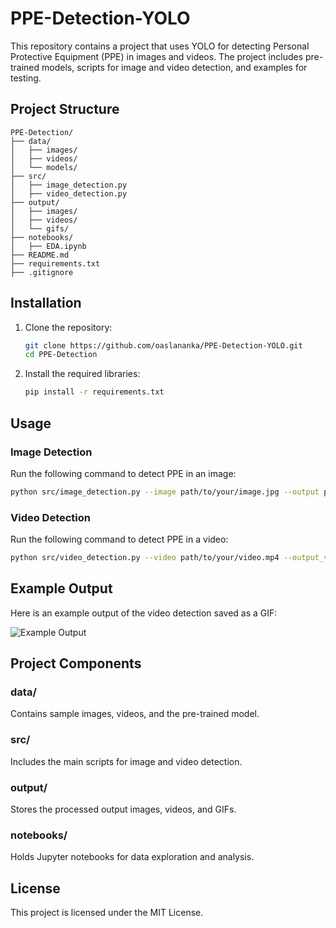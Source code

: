 
# PPE-Detection-YOLO

This repository contains a project that uses YOLO for detecting Personal Protective Equipment (PPE) in images and videos. The project includes pre-trained models, scripts for image and video detection, and examples for testing.

## Project Structure

```
PPE-Detection/
├── data/
│   ├── images/
│   ├── videos/
│   └── models/
├── src/
│   ├── image_detection.py
│   ├── video_detection.py
├── output/
│   ├── images/
│   ├── videos/
│   └── gifs/
├── notebooks/
│   ├── EDA.ipynb
├── README.md
├── requirements.txt
├── .gitignore
```

## Installation

1. Clone the repository:
   ```bash
   git clone https://github.com/oaslananka/PPE-Detection-YOLO.git
   cd PPE-Detection
   ```

2. Install the required libraries:
   ```bash
   pip install -r requirements.txt
   ```

## Usage

### Image Detection

Run the following command to detect PPE in an image:
```bash
python src/image_detection.py --image path/to/your/image.jpg --output path/to/save/output_image.jpg
```

### Video Detection

Run the following command to detect PPE in a video:
```bash
python src/video_detection.py --video path/to/your/video.mp4 --output_video path/to/save/output_video.mp4 --output_gif path/to/save/output_video.gif
```

## Example Output

Here is an example output of the video detection saved as a GIF:

![Example Output](output/gifs/output_video.gif)

## Project Components

### data/
Contains sample images, videos, and the pre-trained model.

### src/
Includes the main scripts for image and video detection.

### output/
Stores the processed output images, videos, and GIFs.

### notebooks/
Holds Jupyter notebooks for data exploration and analysis.

## License

This project is licensed under the MIT License.
